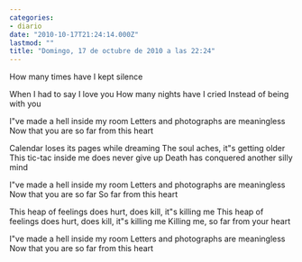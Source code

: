 ```yaml
---
categories:
- diario
date: "2010-10-17T21:24:14.000Z"
lastmod: ""
title: "Domingo, 17 de octubre de 2010 a las 22:24"
---
```


How many times have I kept silence

When I had to say I love you
How many nights have I cried
Instead of being with you

I"ve made a hell inside my room
Letters and photographs are meaningless
Now that you are so far from this heart

Calendar loses its pages while dreaming
The soul aches, it"s getting older
This tic-tac inside me does never give up
Death has conquered another silly mind

I"ve made a hell inside my room
Letters and photographs are meaningless
Now that you are so far
So far from this heart

This heap of feelings does hurt, does kill, it"s killing me
This heap of feelings does hurt, does kill, it"s killing me
Killing me, so far from your heart

I"ve made a hell inside my room
Letters and photographs are meaningless
Now that you are so far from this heart